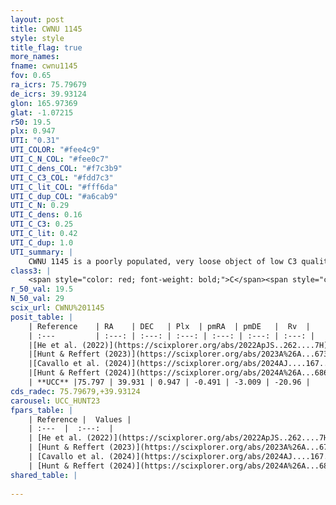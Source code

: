 ```yaml
---
layout: post
title: CWNU 1145
style: style
title_flag: true
more_names: 
fname: cwnu1145
fov: 0.65
ra_icrs: 75.79679
de_icrs: 39.93124
glon: 165.97369
glat: -1.07215
r50: 19.5
plx: 0.947
UTI: "0.31"
UTI_COLOR: "#fee4c9"
UTI_C_N_COL: "#fee0c7"
UTI_C_dens_COL: "#f7c3b9"
UTI_C_C3_COL: "#fdd7c3"
UTI_C_lit_COL: "#fff6da"
UTI_C_dup_COL: "#a6cab9"
UTI_C_N: 0.29
UTI_C_dens: 0.16
UTI_C_C3: 0.25
UTI_C_lit: 0.42
UTI_C_dup: 1.0
UTI_summary: |
    CWNU 1145 is a poorly populated, very loose object of low C3 quality. It was recently reported in the literature.
class3: |
    <span style="color: red; font-weight: bold;">C</span><span style="color: red; font-weight: bold;">C</span>
r_50_val: 19.5
N_50_val: 29
scix_url: CWNU%201145
posit_table: |
    | Reference    | RA    | DEC   | Plx  | pmRA  | pmDE   |  Rv  |
    | :---         | :---: | :---: | :---: | :---: | :---: | :---: |
    |[He et al. (2022)](https://scixplorer.org/abs/2022ApJS..262....7H) | 75.654 | 39.999 | 0.977 | -0.488 | -2.946 | -- |
    |[Hunt & Reffert (2023)](https://scixplorer.org/abs/2023A%26A...673A.114H) | 75.726 | 39.946 | 0.9 | -0.5 | -3.026 | -24.034 |
    |[Cavallo et al. (2024)](https://scixplorer.org/abs/2024AJ....167...12C) | 76.035 | 39.847 | 0.899 | -- | -- | -- |
    |[Hunt & Reffert (2024)](https://scixplorer.org/abs/2024A%26A...686A..42H) | 75.726 | 39.946 | 0.9 | -0.5 | -3.026 | -24.034 |
    | **UCC** |75.797 | 39.931 | 0.947 | -0.491 | -3.009 | -20.96 | 
cds_radec: 75.79679,+39.93124
carousel: UCC_HUNT23
fpars_table: |
    | Reference |  Values |
    | :---  |  :---:  |
    | [He et al. (2022)](https://scixplorer.org/abs/2022ApJS..262....7H) | `A0=1.1, logAge=7.7` |
    | [Hunt & Reffert (2023)](https://scixplorer.org/abs/2023A%26A...673A.114H) | `AV50=0.72, diffAV50=1.352, MOD50=10.09, logAge50=7.935` |
    | [Cavallo et al. (2024)](https://scixplorer.org/abs/2024AJ....167...12C) | `AV50=0.54, dMod50=10.24, logAge50=8.6, [Fe/H]50=0.27` |
    | [Hunt & Reffert (2024)](https://scixplorer.org/abs/2024A%26A...686A..42H) | `MassJ=53.5102` |
shared_table: |
    
---
```

